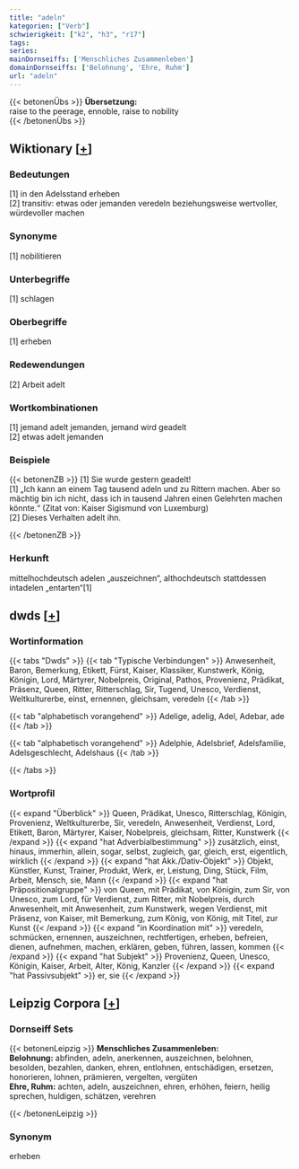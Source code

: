 ```yaml
---
title: "adeln"
kategorien: ["Verb"]
schwierigkeit: ["k2", "h3", "r17"]
tags:
series:
mainDornseiffs: ['Menschliches Zusammenleben']
domainDornseiffs: ['Belohnung', 'Ehre, Ruhm']
url: "adeln"
---
```


{{< betonenÜbs >}}
**Übersetzung:**  
raise to the peerage, ennoble, raise to nobility  
{{< /betonenÜbs >}}

## Wiktionary [[+](https://de.wiktionary.org/wiki/adeln)]

### Bedeutungen
[1] in den Adelsstand erheben  
[2] transitiv: etwas oder jemanden veredeln beziehungsweise wertvoller, würdevoller machen  

### Synonyme
[1] nobilitieren  

### Unterbegriffe
[1] schlagen  

### Oberbegriffe
[1] erheben  

### Redewendungen
[2] Arbeit adelt  

### Wortkombinationen
[1] jemand adelt jemanden, jemand wird geadelt  
[2] etwas adelt jemanden  

### Beispiele
{{< betonenZB >}}
[1] Sie wurde gestern geadelt!  
[1] „Ich kann an einem Tag tausend adeln und zu Rittern machen. Aber so mächtig bin ich nicht, dass ich in tausend Jahren einen Gelehrten machen könnte.“ (Zitat von: Kaiser Sigismund von Luxemburg)  
[2] Dieses Verhalten adelt ihn.  

{{< /betonenZB >}}
### Herkunft
mittelhochdeutsch adelen „auszeichnen“, althochdeutsch stattdessen intadelen „entarten“[1]  



## dwds [[+](https://www.dwds.de/wb/adeln)]

### Wortinformation
{{< tabs "Dwds" >}}
{{< tab "Typische Verbindungen" >}}
Anwesenheit, Baron, Bemerkung, Etikett, Fürst, Kaiser, Klassiker, Kunstwerk, König, Königin, Lord, Märtyrer, Nobelpreis, Original, Pathos, Provenienz, Prädikat, Präsenz, Queen, Ritter, Ritterschlag, Sir, Tugend, Unesco, Verdienst, Weltkulturerbe, einst, ernennen, gleichsam, veredeln
{{< /tab >}}

{{< tab "alphabetisch vorangehend" >}}
Adelige, adelig, Adel, Adebar, ade
{{< /tab >}}

{{< tab "alphabetisch vorangehend" >}}
Adelphie, Adelsbrief, Adelsfamilie, Adelsgeschlecht, Adelshaus
{{< /tab >}}

{{< /tabs >}}

### Wortprofil
{{< expand "Überblick" >}} Queen, Prädikat, Unesco, Ritterschlag, Königin, Provenienz, Weltkulturerbe, Sir, veredeln, Anwesenheit, Verdienst, Lord, Etikett, Baron, Märtyrer, Kaiser, Nobelpreis, gleichsam, Ritter, Kunstwerk {{< /expand >}}
{{< expand "hat Adverbialbestimmung" >}} zusätzlich, einst, hinaus, immerhin, allein, sogar, selbst, zugleich, gar, gleich, erst, eigentlich, wirklich {{< /expand >}}
{{< expand "hat Akk./Dativ-Objekt" >}} Objekt, Künstler, Kunst, Trainer, Produkt, Werk, er, Leistung, Ding, Stück, Film, Arbeit, Mensch, sie, Mann {{< /expand >}}
{{< expand "hat Präpositionalgruppe" >}} von Queen, mit Prädikat, von Königin, zum Sir, von Unesco, zum Lord, für Verdienst, zum Ritter, mit Nobelpreis, durch Anwesenheit, mit Anwesenheit, zum Kunstwerk, wegen Verdienst, mit Präsenz, von Kaiser, mit Bemerkung, zum König, von König, mit Titel, zur Kunst {{< /expand >}}
{{< expand "in Koordination mit" >}} veredeln, schmücken, ernennen, auszeichnen, rechtfertigen, erheben, befreien, dienen, aufnehmen, machen, erklären, geben, führen, lassen, kommen {{< /expand >}}
{{< expand "hat Subjekt" >}} Provenienz, Queen, Unesco, Königin, Kaiser, Arbeit, Alter, König, Kanzler {{< /expand >}}
{{< expand "hat Passivsubjekt" >}} er, sie {{< /expand >}}

## Leipzig Corpora [[+](https://corpora.uni-leipzig.de/en/res?word=adeln&corpusId=deu_newscrawl-public_2018)]

### Dornseiff Sets
{{< betonenLeipzig >}}
**Menschliches Zusammenleben:**  
**Belohnung:** abfinden, adeln, anerkennen, auszeichnen, belohnen, besolden, bezahlen, danken, ehren, entlohnen, entschädigen, ersetzen, honorieren, lohnen, prämieren, vergelten, vergüten  
**Ehre, Ruhm:** achten, adeln, auszeichnen, ehren, erhöhen, feiern, heilig sprechen, huldigen, schätzen, verehren  

{{< /betonenLeipzig >}}

### Synonym
erheben

